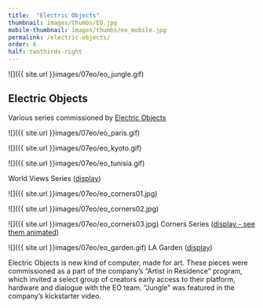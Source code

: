 ```yaml
---
title:  "Electric Objects"
thumbnail: images/thumbs/EO.jpg
mobile-thumbnail: images/thumbs/eo_mobile.jpg
permalink: /electric-objects/
order: 6
half: twothirds-right
---
```


![]({{ site.url }}images/07eo/eo_jungle.gif)

## Electric Objects
Various series commissioned by [Electric Objects](http://electricobjects.com/)

![]({{ site.url }}images/07eo/eo_paris.gif)

![]({{ site.url }}images/07eo/eo_kyoto.gif)

![]({{ site.url }}images/07eo/eo_tunisia.gif)

World Views Series (<a href="https://www.electricobjects.com/collections/5/world-views-by-erica-gorochow">display</a>)

![]({{ site.url }}images/07eo/eo_corners01.jpg)

![]({{ site.url }}images/07eo/eo_corners02.jpg)

![]({{ site.url }}images/07eo/eo_corners03.jpg)
Corners Series (<a href="https://www.electricobjects.com/collections/119/corners-by-erica-gorochow">display - see them animated</a>)

![]({{ site.url }}images/07eo/eo_garden.gif)
LA Garden (<a href="https://www.electricobjects.com/artists/erica-gorochow/artworks/kJez">display</a>)

Electric Objects is new kind of computer, made for art. These pieces were commissioned as a part of the company’s “Artist in Residence” program, which invited a select group of creators early access to their platform, hardware and dialogue with the EO team. “Jungle” was featured in the company’s kickstarter video. 